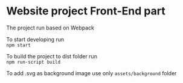 # Website project Front-End part

The project run based on Webpack

To start developing run\
`npm start`

To build the project to dist folder run\
`npm run-script build`


To add .svg as background image use only `assets/background` folder
